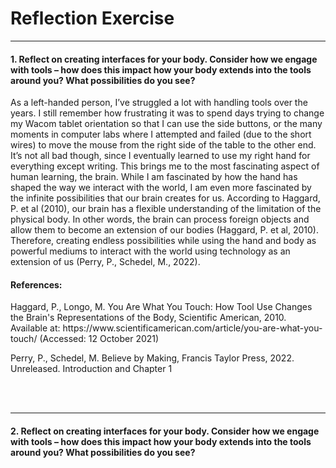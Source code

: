 <h1> Reflection Exercise </h1>
<hr>
<h4>1. Reflect on creating interfaces for your body. Consider how we engage with tools – how does this impact how your body extends into the tools around you? What possibilities do you see?  </h4> 
<p>As a left-handed person, I’ve struggled a lot with handling tools over the years. I still remember how frustrating it was to spend days trying to change my Wacom tablet orientation so that I can use the side buttons, or the many moments in computer labs where I attempted and failed (due to the short wires) to move the mouse from the right side of the table to the other end. It’s not all bad though, since I eventually learned to use my right hand for everything except writing. This brings me to the most fascinating aspect of human learning, the brain. While I am fascinated by how the hand has shaped the way we interact with the world, I am even more fascinated by the infinite possibilities that our brain creates for us. According to Haggard, P. et al (2010), our brain has a flexible understanding of the limitation of the physical body. In other words, the brain can process foreign objects and allow them to become an extension of our bodies (Haggard, P. et al, 2010). Therefore, creating endless possibilities while using the hand and body as powerful mediums to interact with the world using technology as an extension of us (Perry, P., Schedel, M., 2022). </p>

<h4>References:</h4>
<p> Haggard, P., Longo, M. You Are What You Touch: How Tool Use Changes the Brain's Representations of the Body, Scientific American, 2010. Available at: https://www.scientificamerican.com/article/you-are-what-you-touch/ (Accessed: 12 October 2021)</p>
<p> Perry, P., Schedel, M. Believe by Making, Francis Taylor Press, 2022. Unreleased. Introduction and Chapter 1 </p>
<br>
<br>
<hr>
<h4>2. Reflect on creating interfaces for your body. Consider how we engage with tools – how does this impact how your body extends into the tools around you? What possibilities do you see?  </h4> 
